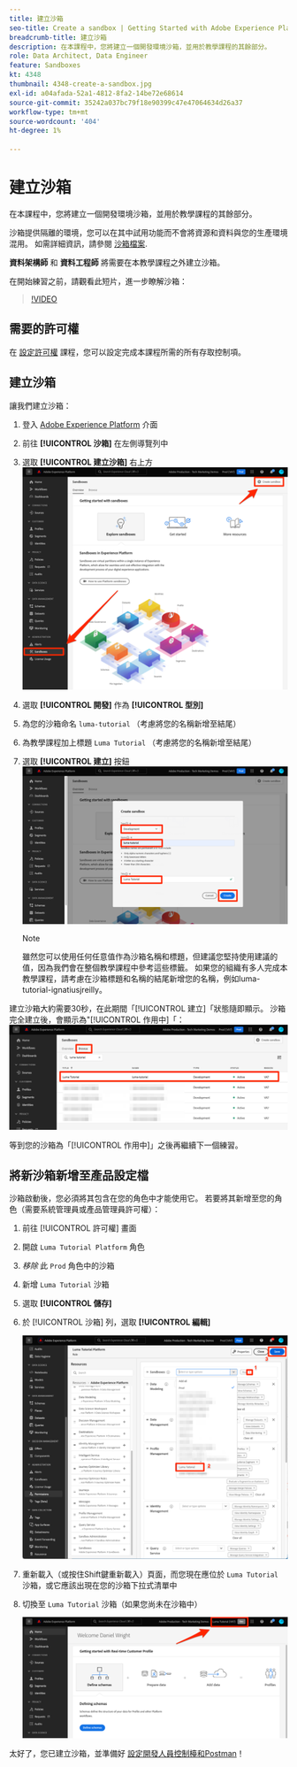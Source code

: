 ```yaml
---
title: 建立沙箱
seo-title: Create a sandbox | Getting Started with Adobe Experience Platform for Data Architects and Data Engineers
breadcrumb-title: 建立沙箱
description: 在本課程中，您將建立一個開發環境沙箱，並用於教學課程的其餘部分。
role: Data Architect, Data Engineer
feature: Sandboxes
kt: 4348
thumbnail: 4348-create-a-sandbox.jpg
exl-id: a04afada-52a1-4812-8fa2-14be72e68614
source-git-commit: 35242a037bc79f18e90399c47e47064634d26a37
workflow-type: tm+mt
source-wordcount: '404'
ht-degree: 1%

---
```


# 建立沙箱

<!--25min-->

在本課程中，您將建立一個開發環境沙箱，並用於教學課程的其餘部分。

沙箱提供隔離的環境，您可以在其中試用功能而不會將資源和資料與您的生產環境混用。 如需詳細資訊，請參閱 [沙箱檔案](https://experienceleague.adobe.com/docs/experience-platform/sandbox/home.html?lang=zh-Hant).

**資料架構師** 和 **資料工程師** 將需要在本教學課程之外建立沙箱。

在開始練習之前，請觀看此短片，進一步瞭解沙箱：
>[!VIDEO](https://video.tv.adobe.com/v/29838/?quality=12&learn=on)

## 需要的許可權

在 [設定許可權](configure-permissions.md) 課程，您可以設定完成本課程所需的所有存取控制項。

<!--
* Permission items **[!UICONTROL Sandbox Administration]** > **[!UICONTROL View Sandboxes]** and **[!UICONTROL Manage Sandboxes]**
* Permission item **[!UICONTROL Sandboxes]** > **[!UICONTROL Prod]**
* User-role access to the `Luma Tutorial Platform` product profile
* Admin-level access to the `Luma Tutorial Platform` product profile
-->

## 建立沙箱

讓我們建立沙箱：

1. 登入 [Adobe Experience Platform](https://experience.adobe.com/platform) 介面
1. 前往 **[!UICONTROL 沙箱]** 在左側導覽列中
1. 選取 **[!UICONTROL 建立沙箱]** 右上方
   ![選取「建立沙箱」](assets/sandbox-createSandbox.png)

1. 選取 **[!UICONTROL 開發]** 作為 **[!UICONTROL 型別]**
1. 為您的沙箱命名 `luma-tutorial` （考慮將您的名稱新增至結尾）
1. 為教學課程加上標題 `Luma Tutorial` （考慮將您的名稱新增至結尾）
1. 選取 **[!UICONTROL 建立]** 按鈕
   ![建立您的沙箱](assets/sandbox-nameSandbox.png)
   >[!NOTE]
   >
   >雖然您可以使用任何任意值作為沙箱名稱和標題，但建議您堅持使用建議的值，因為我們會在整個教學課程中參考這些標籤。 如果您的組織有多人完成本教學課程，請考慮在沙箱標題和名稱的結尾新增您的名稱，例如luma-tutorial-ignatiusjreilly。

建立沙箱大約需要30秒，在此期間「[!UICONTROL 建立]「狀態隨即顯示。 沙箱完全建立後，會顯示為&quot;[!UICONTROL 作用中]「：
![作用中狀態](assets/sandbox-active.png)

等到您的沙箱為「[!UICONTROL 作用中]」之後再繼續下一個練習。

## 將新沙箱新增至產品設定檔

沙箱啟動後，您必須將其包含在您的角色中才能使用它。 若要將其新增至您的角色（需要系統管理員或產品管理員許可權）：

1. 前往 [!UICONTROL 許可權] 畫面
1. 開啟 `Luma Tutorial Platform` 角色
1. _移除_ 此 `Prod` 角色中的沙箱
1. 新增 `Luma Tutorial` 沙箱
1. 選取 **[!UICONTROL 儲存]**
1. 於 [!UICONTROL 沙箱] 列，選取 **[!UICONTROL 編輯]**

   ![新增Luma教學課程](assets/sandbox-addLumaTutorial.png)

1. 重新載入（或按住Shift鍵重新載入）頁面，而您現在應位於 `Luma Tutorial` 沙箱，或它應該出現在您的沙箱下拉式清單中
1. 切換至 `Luma Tutorial` 沙箱（如果您尚未在沙箱中）

   ![確認沙箱](assets/sandbox-confirmDropdown.png)

太好了，您已建立沙箱，並準備好 [設定開發人員控制檯和Postman](set-up-developer-console-and-postman.md)！
